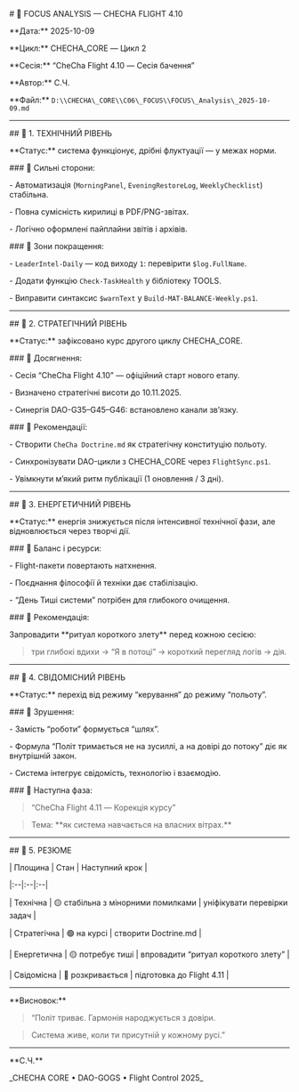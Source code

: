 \# 🎯 FOCUS ANALYSIS — CHECHA FLIGHT 4.10  

\*\*Дата:\*\* 2025-10-09  

\*\*Цикл:\*\* CHECHA\_CORE — Цикл 2  

\*\*Сесія:\*\* “CheCha Flight 4.10 — Сесія бачення”  

\*\*Автор:\*\* С.Ч.  

\*\*Файл:\*\* `D:\\CHECHA\_CORE\\C06\_FOCUS\\FOCUS\_Analysis\_2025-10-09.md`



---



\## 🧩 1. ТЕХНІЧНИЙ РІВЕНЬ  

\*\*Статус:\*\* система функціонує, дрібні флуктуації — у межах норми.



\### 🔹 Сильні сторони:

\- Автоматизація (`MorningPanel`, `EveningRestoreLog`, `WeeklyChecklist`) стабільна.  

\- Повна сумісність кирилиці в PDF/PNG-звітах.  

\- Логічно оформлені пайплайни звітів і архівів.



\### 🔹 Зони покращення:

\- `LeaderIntel-Daily` — код виходу `1`: перевірити `$log.FullName`.  

\- Додати функцію `Check-TaskHealth` у бібліотеку TOOLS.  

\- Виправити синтаксис `$warnText` у `Build-MAT-BALANCE-Weekly.ps1`.



---



\## 🧭 2. СТРАТЕГІЧНИЙ РІВЕНЬ  

\*\*Статус:\*\* зафіксовано курс другого циклу CHECHA\_CORE.



\### 🔹 Досягнення:

\- Сесія “CheCha Flight 4.10” — офіційний старт нового етапу.  

\- Визначено стратегічні висоти до 10.11.2025.  

\- Синергія DAO-G35–G45–G46: встановлено канали зв’язку.



\### 🔹 Рекомендації:

\- Створити `CheCha Doctrine.md` як стратегічну конституцію польоту.  

\- Синхронізувати DAO-цикли з CHECHA\_CORE через `FlightSync.ps1`.  

\- Увімкнути м’який ритм публікації (1 оновлення / 3 дні).



---



\## 🔋 3. ЕНЕРГЕТИЧНИЙ РІВЕНЬ  

\*\*Статус:\*\* енергія знижується після інтенсивної технічної фази, але відновлюється через творчі дії.



\### 🔹 Баланс і ресурси:

\- Flight-пакети повертають натхнення.  

\- Поєднання філософії й техніки дає стабілізацію.  

\- “День Тиші системи” потрібен для глибокого очищення.



\### 🔹 Рекомендація:

Запровадити \*\*ритуал короткого злету\*\* перед кожною сесією:

> три глибокі вдихи → “Я в потоці” → короткий перегляд логів → дія.



---



\## 🌌 4. СВІДОМІСНИЙ РІВЕНЬ  

\*\*Статус:\*\* перехід від режиму “керування” до режиму “польоту”.



\### 🔹 Зрушення:

\- Замість “роботи” формується “шлях”.  

\- Формула “Політ тримається не на зусиллі, а на довірі до потоку” діє як внутрішній закон.  

\- Система інтегрує свідомість, технологію і взаємодію.



\### 🔹 Наступна фаза:

> “CheCha Flight 4.11 — Корекція курсу”  

> Тема: \*\*як система навчається на власних вітрах.\*\*



---



\## 🧠 5. РЕЗЮМЕ



| Площина | Стан | Наступний крок |

|:--|:--|:--|

| Технічна | 🟡 стабільна з мінорними помилками | уніфікувати перевірки задач |

| Стратегічна | 🟢 на курсі | створити Doctrine.md |

| Енергетична | 🟡 потребує тиші | впровадити “ритуал короткого злету” |

| Свідомісна | 🔵 розкривається | підготовка до Flight 4.11 |



---



\*\*Висновок:\*\*  

> “Політ триває. Гармонія народжується з довіри.  

> Система живе, коли ти присутній у кожному русі.”



---



\*\*С.Ч.\*\*  

\_CHECHA CORE • DAO-GOGS • Flight Control 2025\_



